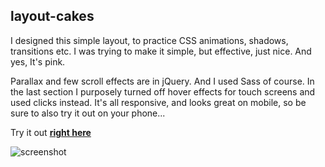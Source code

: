 ## layout-cakes

I designed this simple layout, to practice CSS animations, shadows, transitions etc. I was trying to make it simple, but effective, just nice. And yes, It's pink.

Parallax and few scroll effects are in jQuery. And I used Sass of course. In the last section I purposely turned off hover effects for touch screens and used clicks instead.
It's all responsive, and looks great on mobile, so be sure to also try it out on your phone...

Try it out [**right here**]()

![screenshot](/img/prlx5.gif)
